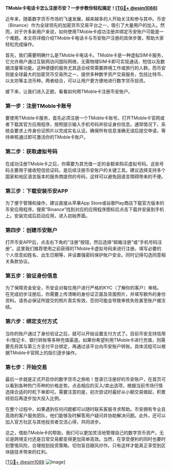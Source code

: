 **TMoble卡电话卡怎么注册币安？一步步教你轻松搞定！[[TG💪+ @esim1088](https://t.me/s/esim1088)]**

近年来，随着数字货币市场的飞速发展，越来越多的人开始关注和参与其中。币安（Binance）作为全球领先的加密货币交易平台之一，吸引了大量用户的加入。然而，对于许多新用户来说，如何使用TMoble卡成功注册并绑定币安账户可能是一个难题。本文将详细介绍TMoble卡电话卡与币安账户注册的具体步骤，帮助大家轻松完成操作。

首先，我们需要明确什么是TMoble卡电话卡。TMoble卡是一种虚拟SIM卡服务，它允许用户通过互联网访问国际网络，无需物理SIM卡即可实现通话、短信以及数据流量等功能。这种便捷的服务尤其适合经常需要跨境工作或旅行的人群。而币安则是全球最大的加密货币交易所之一，提供多种数字资产交易服务，包括比特币、以太坊等主流币种。两者结合，可以让用户更方便地进行数字货币投资。

接下来，让我们进入正题，看看如何用TMoble卡注册币安账户。

### 第一步：注册TMoble卡账号

要使用TMoble卡服务，首先必须注册一个TMoble卡账号。打开TMoble卡官网或者下载其官方应用程序，按照提示输入手机号码并验证身份信息。通常情况下，系统会要求上传身份证照片以完成实名认证。确保所有信息准确无误后提交申请，等待审核通过即可激活你的TMoble卡账户。

### 第二步：获取虚拟号码

在成功注册TMoble卡之后，你需要为其充值一定的金额来购买虚拟号码。这些号码主要用于接收短信验证码，是后续注册币安账户的关键工具。建议选择支持多个国家和地区语言版本的服务商提供的号码，这样可以避免因语言障碍带来的不便。

### 第三步：下载安装币安APP

为了便于管理和操作，建议直接从苹果App Store或谷歌Play商店下载官方版本的币安应用程序。搜索“Binance”找到对应的应用程序图标后点击下载并安装到手机上。安装完成后启动应用，进入初始界面。

### 第四步：创建币安账户

打开币安APP后，点击右下角的“注册”按钮，然后选择“邮箱注册”或“手机号码注册”。这里我们推荐使用之前获得的TMoble卡虚拟号码来进行注册。填写必要的个人信息如姓名、出生日期等，并设置强密码保护账户安全。同时记得勾选同意相关条款协议。

### 第五步：验证身份信息

为了保障资金安全，币安会对每位用户进行严格的KYC（了解你的客户）审核。在完成初步注册后，你需要上传清晰的身份证正面及背面照片，并填写额外的身份资料。请务必保证所提交的照片真实有效，否则可能会导致审核失败甚至账户被冻结。

### 第六步：绑定支付方式

当你的账户通过了身份验证之后，就可以开始设置支付方式了。目前币安支持信用卡/借记卡、银行转账等多种充值渠道。如果你希望利用TMoble卡进行充值，则需要先将其与第三方支付平台绑定，再通过该平台向币安账户转账。具体流程可以根据TMoble卡官网上的指引逐步操作。

### 第七步：开始交易

最后一步就是正式开启你的数字货币之旅啦！登录已注册好的币安账户，在首页可以看到各种热门币种的价格走势。点击相应的买入/卖出选项，根据当前市场行情选择合适的时机下单即可。需要注意的是，初次尝试时最好从小额交易做起，积累经验后再逐步加大投入比例。

在整个过程中，如果遇到任何问题都可以随时联系客服寻求帮助。币安拥有专业且高效的客户服务团队，他们能够及时解答用户疑问并协助解决问题。此外，还可以加入官方社区与其他投资者交流心得，共同进步。

总之，借助TMoble卡的帮助，我们可以更加灵活地管理自己的数字货币资产。无论是跨境支付还是日常交易都变得更加简单高效。当然，在享受便利的同时也要时刻警惕风险，合理规划投资策略，切勿盲目跟风炒作。只有这样才能真正享受到区块链技术带来的红利。

[[TG💪+ @esim1088](https://t.me/s/esim1088) ![Image](https://i.postimg.cc/4NQfJmqS/Snipaste-2025-05-13-00-14-12.png)]